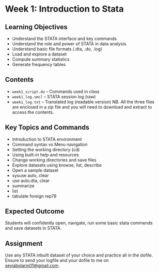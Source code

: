 # Week 1: Introduction to Stata

## Learning Objectives
- Understand the STATA interface and key commands
- Understand the role and power of STATA in data analysis.
- Understand basic file formats (.dta, .do, .log)
- Load and explore a dataset
- Compute summary statistics
- Generate frequency tables 

## Contents
- `week1_script.do` – Commands used in class
- `week1_log.smcl` – STATA session log (raw)
- `week1_log.txt` – Translated log (readable version)
NB. All the three files are enclosed in a zip file and you will need to download and extract to access the contents.

## Key Topics and Commands
- Introduction to STATA environment
- Command syntax vs Menu navigation
- Setting the working directory (cd)
- Using built-in help and resources
- Change working directories and save files
- Explore datasets using browse, list, describe
- Open a sample dataset
- sysuse auto, clear
- use auto.dta, clear
- summarize
- list
- tabulate foreign rep78

## Expected Outcome
Students will confidently open, navigate, run some basic stata commends and save datasets in STATA.

## Assignment 
Use any STATA inbuilt dataset of your choice and practice all 
in the dofile. Ensure to send your logfile and your dofile to me
on seyiabolarin01@gmail.com.
